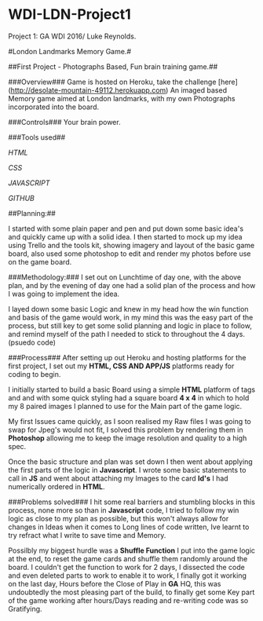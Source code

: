 # WDI-LDN-Project1
Project 1: GA WDI 2016/ Luke Reynolds.

#London Landmarks Memory Game.#

##First Project - Photographs Based, Fun brain training game.##

###Overview###
Game is hosted on Heroku, take the challenge [here] (http://desolate-mountain-49112.herokuapp.com)
An imaged based Memory game aimed at London landmarks, with my own Photographs incorporated into the board.


###Controls###
Your brain power.

###Tools used##

*HTML* 

*CSS* 

*JAVASCRIPT*

*GITHUB*

##Planning:##

I started with some plain paper and pen and put down some basic idea's and quickly came up with a solid idea.
I then started to mock up my idea using Trello and the tools kit, showing imagery and layout of the basic game board, also used some photoshop to edit and render my photos before use on the game board.

###Methodology:###
I set out on Lunchtime of day one, with the above plan, and by the evening of day one had a solid plan of the process and how I was going to implement the idea.

I layed down some basic Logic and knew in my head how the win function and basis of the game would work, in my mind this was the easy part of the process, but still key to get some solid planning and logic in place to follow, and remind myself of the path I needed to stick to throughout the 4 days. (psuedo code)

###Process###
After setting up out Heroku and hosting platforms for the first project, I set out my **HTML, CSS AND APP/JS** platforms ready for coding to begin.

I initially started to build a basic Board using a simple **HTML** platform of tags and and with some quick styling had a square board **4 x 4** in which to hold my 8 paired images I planned to use for the Main part of the game logic.

My first Issues came quickly, as I soon realised my Raw files I was going to swap for Jpeg's would not fit, I solved this problem by rendering them in **Photoshop** allowing me to keep the image resolution and quality to a high spec.

Once the basic structure and plan was set down I then went about applying the first parts of the logic in **Javascript**. I wrote some basic statements to call in **JS** and went about attaching my Images to the card **Id's** I had numerically ordered in **HTML**.

###Problems solved###
I hit some real barriers and stumbling blocks in this process, none more so than in **Javascript** code, I tried to follow my win logic as close to my plan as possible, but this won't always allow for changes in Ideas when it comes to Long lines of code written, Ive learnt to try refract what I write to save time and Memory.

Possilbly my biggest hurdle was a **Shuffle Function** I put into the game logic at the end, to reset the game cards and shuffle them randomly around the board.
I couldn't get the function to work for 2 days, I dissected the code and even deleted parts to work to enable it to work, I finally got it working on the last day, Hours before the Close of Play in **GA** HQ, this was undoubtedly the most pleasing part of the build, to finally get some Key part of the game working after hours/Days reading and re-writing code was so Gratifying.
